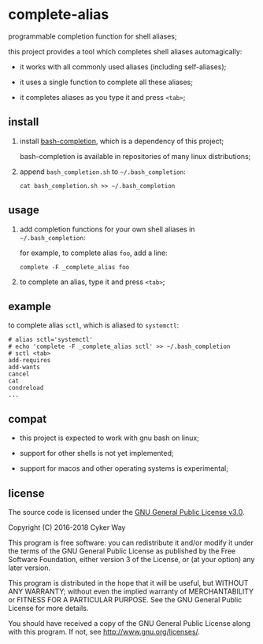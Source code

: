# complete-alias

programmable completion function for shell aliases;

this project provides a tool which completes shell aliases automagically:

-   it works with all commonly used aliases (including self-aliases);

-   it uses a single function to complete all these aliases;

-   it completes aliases as you type it and press `<tab>`;

## install

1.  install [bash-completion][], which is a dependency of this project;

    bash-completion is available in repositories of many linux distributions;

2.  append `bash_completion.sh` to `~/.bash_completion`:

        cat bash_completion.sh >> ~/.bash_completion

## usage

1.  add completion functions for your own shell aliases in `~/.bash_completion`:

    for example, to complete alias `foo`, add a line:

        complete -F _complete_alias foo

2.  to complete an alias, type it and press `<tab>`;

## example

to complete alias `sctl`, which is aliased to `systemctl`:

    # alias sctl='systemctl'
    # echo 'complete -F _complete_alias sctl' >> ~/.bash_completion
    # sctl <tab>
    add-requires
    add-wants
    cancel
    cat
    condreload
    ...

## compat

-   this project is expected to work with gnu bash on linux;

-   support for other shells is not yet implemented;

-   support for macos and other operating systems is experimental;

## license

The source code is licensed under the [GNU General Public License v3.0][GPLv3].

Copyright (C) 2016-2018 Cyker Way

This program is free software: you can redistribute it and/or modify it under
the terms of the GNU General Public License as published by the Free Software
Foundation, either version 3 of the License, or (at your option) any later
version.

This program is distributed in the hope that it will be useful, but WITHOUT ANY
WARRANTY; without even the implied warranty of MERCHANTABILITY or FITNESS FOR A
PARTICULAR PURPOSE.  See the GNU General Public License for more details.

You should have received a copy of the GNU General Public License along with
this program.  If not, see <http://www.gnu.org/licenses/>.

[GPLv3]: https://www.gnu.org/licenses/gpl-3.0.txt
[bash-completion]: https://github.com/scop/bash-completion

